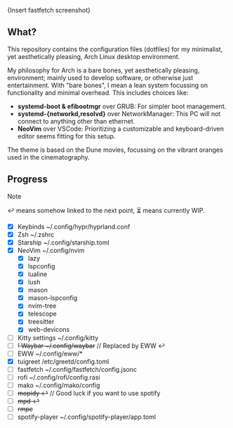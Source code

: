 {Insert fastfetch screenshot}
## What?
This repository contains the configuration files (dotfiles) for my minimalist, yet aesthetically pleasing, Arch Linux desktop environment.

My philosophy for Arch is a bare bones, yet aesthetically pleasing, environment; mainly used to develop software, or otherwise just entertainment.
With "bare bones", I mean a lean system focussing on functionality and minimal overhead. This includes choices like:
- **systemd-boot & efibootmgr** over GRUB: For simpler boot management.
- **systemd-{networkd,resolvd}** over NetworkManager: This PC will not connect to anything other than ethernet.
- **NeoVim** over VSCode: Prioritizing a customizable and keyboard-driven editor seems fitting for this setup.

The theme is based on the Dune movies, focussing on the vibrant oranges used in the cinematography.

## Progress
> [!NOTE]
> ↩️ means somehow linked to the next point, ⏳ means currently WIP.

- [x] Keybinds		        ~/.config/hypr/hyprland.conf
- [x] Zsh			        ~/.zshrc
- [x] Starship		        ~/.config/starship.toml
- [x] NeoVim		        ~/.config/nvim
	- [x] lazy
	- [x] lspconfig
	- [x] lualine
	- [x] lush
	- [x] mason
	- [x] mason-lspconfig
	- [x] nvim-tree
	- [x] telescope
	- [x] treesitter
	- [x] web-devicons
- [ ] Kitty settings	    ~/.config/kitty
- [ ] <s>! Waybar		    ~/.config/waybar</s> // Replaced by EWW ↩️ 
- [ ] EWW			        ~/.config/eww/* 
- [x] tuigreet		        /etc/greetd/config.toml
- [ ] fastfetch		        ~/.config/fastfetch/config.jsonc
- [ ] rofi			        ~/.config/rofi/config.rasi
- [ ] mako                  ~/.config/mako/config
- [ ] <s>mopidy ↩️</s> // Good luck if you want to use spotify
- [ ] <s>mpd ↩️</s>
- [ ] <s>rmpc </s>
- [ ] spotify-player        ~/.config/spotify-player/app.toml
